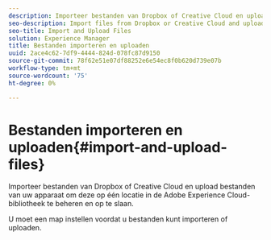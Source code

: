 ```yaml
---
description: Importeer bestanden van Dropbox of Creative Cloud en upload bestanden van uw apparaat om deze op één locatie in de Adobe Experience Cloud-bibliotheek te beheren en op te slaan.
seo-description: Import files from Dropbox or Creative Cloud and upload files from your devicce to manage and store them in one location in the Adobe Experience Cloud Library.
seo-title: Import and Upload Files
solution: Experience Manager
title: Bestanden importeren en uploaden
uuid: 2ace4c62-7df9-4444-824d-078fc87d9150
source-git-commit: 78f62e51e07df88252e6e54ec8f0b620d739e07b
workflow-type: tm+mt
source-wordcount: '75'
ht-degree: 0%

---
```



# Bestanden importeren en uploaden{#import-and-upload-files}

Importeer bestanden van Dropbox of Creative Cloud en upload bestanden van uw apparaat om deze op één locatie in de Adobe Experience Cloud-bibliotheek te beheren en op te slaan.

U moet een map instellen voordat u bestanden kunt importeren of uploaden.
